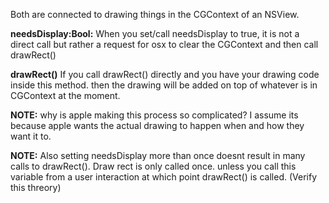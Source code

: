 Both are connected to drawing things in the CGContext of an NSView.<!--more-->   

**needsDisplay:Bool:** When you set/call needsDisplay to true, it is not a direct call but rather a request for osx to clear the CGContext and then call drawRect() 

**drawRect()** If you call drawRect() directly and you have your drawing code inside this method. then the drawing will be added on top of whatever is in CGContext at the moment. 

**NOTE:** why is apple making this process so complicated? I assume its because apple wants the actual drawing to happen when and how they want it to. 

**NOTE:** Also setting needsDisplay more than once doesnt result in many calls to drawRect(). Draw rect is only called once. unless you call this variable from a user interaction at which point drawRect() is called. (Verify this threory)
